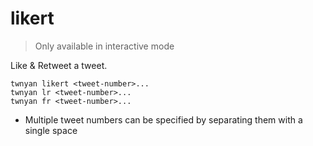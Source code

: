 # likert

> Only available in interactive mode

Like & Retweet a tweet.

```
twnyan likert <tweet-number>...
twnyan lr <tweet-number>...
twnyan fr <tweet-number>...
```

- Multiple tweet numbers can be specified by separating them with a single space
